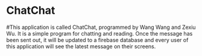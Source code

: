 # ChatChat
#This application is called ChatChat, programmed by Wang Wang and Zexiu Wu. It is a simple program for chatting and reading. Once the message has been sent out, it will be updated to a firebase database and every user of this application will see the latest message on their screens.
